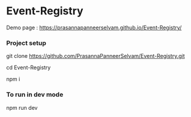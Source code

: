 # Event-Registry

Demo page : https://prasannapanneerselvam.github.io/Event-Registry/

### Project setup
git clone https://github.com/PrasannaPanneerSelvam/Event-Registry.git

cd Event-Registry

npm i



### To run in dev mode
npm run dev

